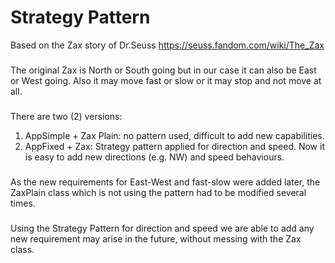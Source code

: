 # Strategy Pattern

Based on the Zax story of Dr.Seuss
https://seuss.fandom.com/wiki/The_Zax 
### 
The original Zax is North or South going 
but in our
case it can also be East or West going.
Also it may move fast or slow or it may 
stop and not move at all.
###
There are two (2) versions:
1. AppSimple + Zax Plain: no pattern used, difficult to add new capabilities.
2. AppFixed + Zax: Strategy pattern applied for direction and speed. Now it is easy to add new directions (e.g. NW) and speed behaviours.
###
As the new requirements for East-West 
and fast-slow were added later, the 
ZaxPlain class which is not using the pattern
had to be modified several times.
###
Using the Strategy Pattern for direction
and speed we are able to add any new requirement
may arise in the future, without messing
with the Zax class. 

